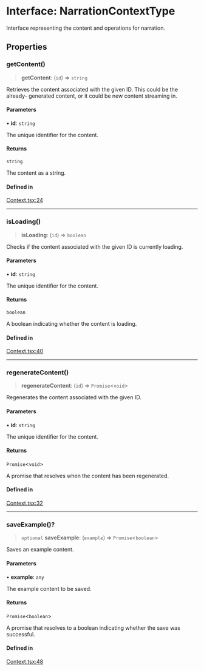 # Interface: NarrationContextType

Interface representing the content and operations for narration.

## Properties

### getContent()

> **getContent**: (`id`) => `string`

Retrieves the content associated with the given ID. This could be the already-
generated content, or it could be new content streaming in.

#### Parameters

• **id**: `string`

The unique identifier for the content.

#### Returns

`string`

The content as a string.

#### Defined in

[Context.tsx:24](https://github.com/edspencer/narrator-ai/blob/2638f4692e0fe7ed51a1a126401e7368094e9587/packages/react/src/Context.tsx#L24)

***

### isLoading()

> **isLoading**: (`id`) => `boolean`

Checks if the content associated with the given ID is currently loading.

#### Parameters

• **id**: `string`

The unique identifier for the content.

#### Returns

`boolean`

A boolean indicating whether the content is loading.

#### Defined in

[Context.tsx:40](https://github.com/edspencer/narrator-ai/blob/2638f4692e0fe7ed51a1a126401e7368094e9587/packages/react/src/Context.tsx#L40)

***

### regenerateContent()

> **regenerateContent**: (`id`) => `Promise`\<`void`\>

Regenerates the content associated with the given ID.

#### Parameters

• **id**: `string`

The unique identifier for the content.

#### Returns

`Promise`\<`void`\>

A promise that resolves when the content has been regenerated.

#### Defined in

[Context.tsx:32](https://github.com/edspencer/narrator-ai/blob/2638f4692e0fe7ed51a1a126401e7368094e9587/packages/react/src/Context.tsx#L32)

***

### saveExample()?

> `optional` **saveExample**: (`example`) => `Promise`\<`boolean`\>

Saves an example content.

#### Parameters

• **example**: `any`

The example content to be saved.

#### Returns

`Promise`\<`boolean`\>

A promise that resolves to a boolean indicating whether the save was successful.

#### Defined in

[Context.tsx:48](https://github.com/edspencer/narrator-ai/blob/2638f4692e0fe7ed51a1a126401e7368094e9587/packages/react/src/Context.tsx#L48)
